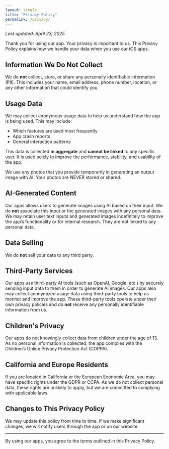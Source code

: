 ```yaml
---
layout: single
title: "Privacy Policy"
permalink: /privacy/
---
```


_Last updated: April 23, 2025_

Thank you for using our app. Your privacy is important to us. This Privacy Policy explains how we handle your data when you use our iOS apps.

## Information We Do Not Collect

We do **not** collect, store, or share any personally identifiable information (PII). This includes your name, email address, phone number, location, or any other information that could identify you.

## Usage Data

We may collect anonymous usage data to help us understand how the app is being used. This may include:

- Which features are used most frequently
- App crash reports
- General interaction patterns

This data is collected **in aggregate** and **cannot be linked** to any specific user. It is used solely to improve the performance, stability, and usability of the app.

We use any photos that you provide temporarily in generating an output image with AI. Your photos are NEVER stored or shared.

## AI-Generated Content

Our apps allows users to generate images using AI based on their input. We do **not** associate this input or the generated images with any personal data. We may retain user text inputs and generated images indefinitely to improve the app’s functionality or for internal research. They are not linked to any personal data.

## Data Selling

We do **not** sell your data to any third party.

## Third-Party Services

Our apps use third-party AI tools (such as OpenAI, Google, etc.) by securely sending input data to them in order to generate AI images. Our apps also may collect anonymized usage data using third-party tools to help us monitor and improve the app. These third-party tools operate under their own privacy policies and do **not** receive any personally identifiable information from us.

## Children's Privacy

Our apps do not knowingly collect data from children under the age of 13. As no personal information is collected, the app complies with the Children’s Online Privacy Protection Act (COPPA).

## California and Europe Residents

If you are located in California or the European Economic Area, you may have specific rights under the GDPR or CCPA. As we do not collect personal data, these rights are unlikely to apply, but we are committed to complying with applicable laws.

## Changes to This Privacy Policy

We may update this policy from time to time. If we make significant changes, we will notify users through the app or on our website.

---

By using our apps, you agree to the terms outlined in this Privacy Policy.

